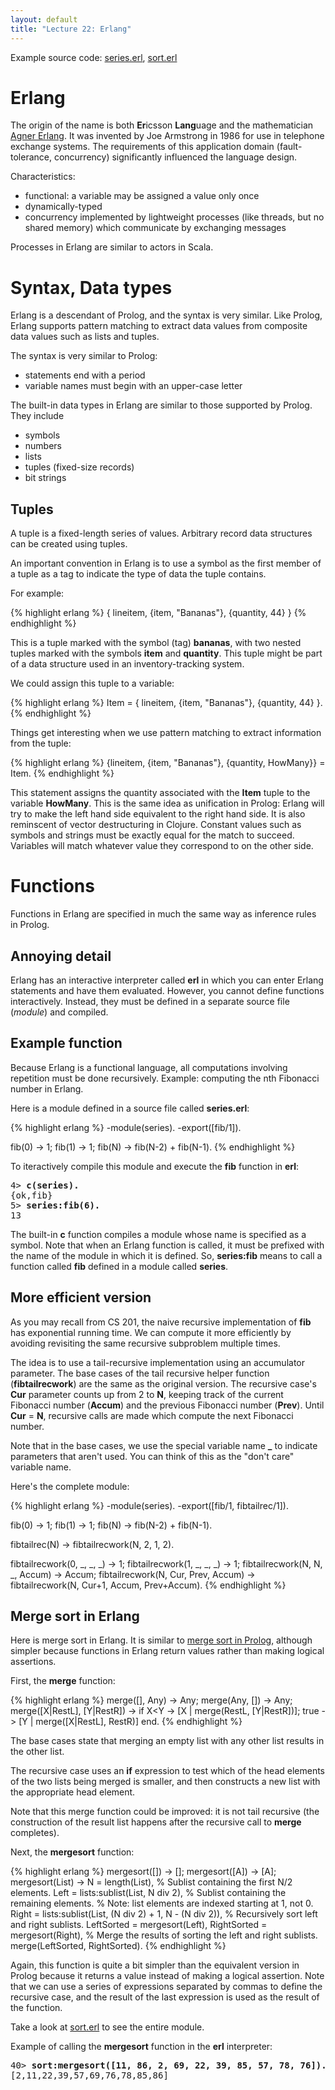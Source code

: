 ```yaml
---
layout: default
title: "Lecture 22: Erlang"
---
```


Example source code: [series.erl](series.erl), [sort.erl](sort.erl)

Erlang
======

The origin of the name is both **Er**icsson **Lang**uage and the mathematician [Agner Erlang](http://en.wikipedia.org/wiki/Agner_Krarup_Erlang). It was invented by Joe Armstrong in 1986 for use in telephone exchange systems. The requirements of this application domain (fault-tolerance, concurrency) significantly influenced the language design.

Characteristics:

-   functional: a variable may be assigned a value only once
-   dynamically-typed
-   concurrency implemented by lightweight processes (like threads, but no shared memory) which communicate by exchanging messages

Processes in Erlang are similar to actors in Scala.

Syntax, Data types
==================

Erlang is a descendant of Prolog, and the syntax is very similar. Like Prolog, Erlang supports pattern matching to extract data values from composite data values such as lists and tuples.

The syntax is very similar to Prolog:

-   statements end with a period
-   variable names must begin with an upper-case letter

The built-in data types in Erlang are similar to those supported by Prolog. They include

-   symbols
-   numbers
-   lists
-   tuples (fixed-size records)
-   bit strings

Tuples
------

A tuple is a fixed-length series of values. Arbitrary record data structures can be created using tuples.

An important convention in Erlang is to use a symbol as the first member of a tuple as a tag to indicate the type of data the tuple contains.

For example:

{% highlight erlang %}
{ lineitem, {item, "Bananas"}, {quantity, 44} }
{% endhighlight %}

This is a tuple marked with the symbol (tag) **bananas**, with two nested tuples marked with the symbols **item** and **quantity**. This tuple might be part of a data structure used in an inventory-tracking system.

We could assign this tuple to a variable:

{% highlight erlang %}
Item = { lineitem, {item, "Bananas"}, {quantity, 44} }.
{% endhighlight %}

Things get interesting when we use pattern matching to extract information from the tuple:

{% highlight erlang %}
{lineitem, {item, "Bananas"}, {quantity, HowMany}} = Item.
{% endhighlight %}

This statement assigns the quantity associated with the **Item** tuple to the variable **HowMany**. This is the same idea as unification in Prolog: Erlang will try to make the left hand side equivalent to the right hand side.  It is also reminscent of vector destructuring in Clojure.  Constant values such as symbols and strings must be exactly equal for the match to succeed. Variables will match whatever value they correspond to on the other side.

Functions
=========

Functions in Erlang are specified in much the same way as inference rules in Prolog.

Annoying detail
---------------

Erlang has an interactive interpreter called **erl** in which you can enter Erlang statements and have them evaluated. However, you cannot define functions interactively. Instead, they must be defined in a separate source file (*module*) and compiled.

Example function
----------------

Because Erlang is a functional language, all computations involving repetition must be done recursively. Example: computing the nth Fibonacci number in Erlang.

Here is a module defined in a source file called **series.erl**:

{% highlight erlang %}
-module(series).
-export([fib/1]).

fib(0) -> 1;
fib(1) -> 1;
fib(N) -> fib(N-2) + fib(N-1).
{% endhighlight %}

To iteractively compile this module and execute the **fib** function in **erl**:

<pre>
4> <b>c(series).</b>
{ok,fib}
5> <b>series:fib(6).</b>
13
</pre>

The built-in **c** function compiles a module whose name is specified as a symbol. Note that when an Erlang function is called, it must be prefixed with the name of the module in which it is defined. So, **series:fib** means to call a function called **fib** defined in a module called **series**.

More efficient version
----------------------

As you may recall from CS 201, the naive recursive implementation of **fib** has exponential running time. We can compute it more efficiently by avoiding revisiting the same recursive subproblem multiple times.

The idea is to use a tail-recursive implementation using an accumulator parameter. The base cases of the tail recursive helper function (**fibtailrecwork**) are the same as the original version. The recursive case's **Cur** parameter counts up from 2 to **N**, keeping track of the current Fibonacci number (**Accum**) and the previous Fibonacci number (**Prev**). Until **Cur** = **N**, recursive calls are made which compute the next Fibonacci number.

Note that in the base cases, we use the special variable name **\_** to indicate parameters that aren't used. You can think of this as the "don't care" variable name.

Here's the complete module:

{% highlight erlang %}
-module(series).
-export([fib/1, fibtailrec/1]).

fib(0) -> 1;
fib(1) -> 1;
fib(N) -> fib(N-2) + fib(N-1).

fibtailrec(N) -> fibtailrecwork(N, 2, 1, 2).

fibtailrecwork(0, _, _, _) -> 1;
fibtailrecwork(1, _, _, _) -> 1;
fibtailrecwork(N, N, _, Accum) -> Accum;
fibtailrecwork(N, Cur, Prev, Accum) -> fibtailrecwork(N, Cur+1, Accum, Prev+Accum).
{% endhighlight %}

Merge sort in Erlang
--------------------

Here is merge sort in Erlang. It is similar to [merge sort in Prolog](lecture18.html), although simpler because functions in Erlang return values rather than making logical assertions.

First, the **merge** function:

{% highlight erlang %}
merge([], Any) -> Any;
merge(Any, []) -> Any;
merge([X|RestL], [Y|RestR]) ->
  if
    X<Y  -> [X | merge(RestL, [Y|RestR])];
    true -> [Y | merge([X|RestL], RestR)]
  end.
{% endhighlight %}

The base cases state that merging an empty list with any other list results in the other list.

The recursive case uses an **if** expression to test which of the head elements of the two lists being merged is smaller, and then constructs a new list with the appropriate head element.

Note that this merge function could be improved: it is not tail recursive (the construction of the result list happens after the recursive call to **merge** completes).

Next, the **mergesort** function:

{% highlight erlang %}
mergesort([]) -> [];
mergesort([A]) -> [A];
mergesort(List) ->
  N = length(List),
  % Sublist containing the first N/2 elements.
  Left = lists:sublist(List, N div 2),
  % Sublist containing the remaining elements.
  % Note: list elements are indexed starting at 1, not 0.
  Right = lists:sublist(List, (N div 2) + 1, N - (N div 2)),
  % Recursively sort left and right sublists.
  LeftSorted = mergesort(Left),
  RightSorted = mergesort(Right),
  % Merge the results of sorting the left and right sublists.
  merge(LeftSorted, RightSorted).
{% endhighlight %}

Again, this function is quite a bit simpler than the equivalent version in Prolog because it returns a value instead of making a logical assertion. Note that we can use a series of expressions separated by commas to define the recursive case, and the result of the last expression is used as the result of the function.

Take a look at [sort.erl](sort.erl) to see the entire module.

Example of calling the **mergesort** function in the **erl** interpreter:

<pre>
40> <b>sort:mergesort([11, 86, 2, 69, 22, 39, 85, 57, 78, 76]).</b>
[2,11,22,39,57,69,76,78,85,86]
</pre>
